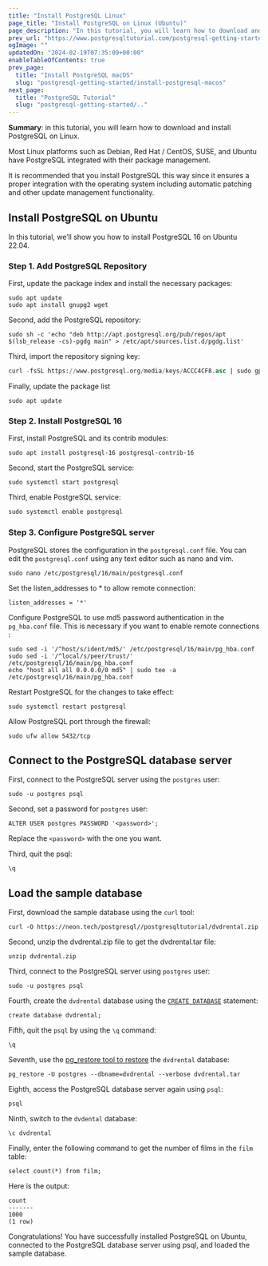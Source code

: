 ```yaml
---
title: "Install PostgreSQL Linux"
page_title: "Install PostgreSQL on Linux (Ubuntu)"
page_description: "In this tutorial, you will learn how to download and install PostgreSQL on Linux. You also learn how to load the sample database to the PostgreSQL Database Server."
prev_url: "https://www.postgresqltutorial.com/postgresql-getting-started/install-postgresql-linux/"
ogImage: ""
updatedOn: "2024-02-19T07:35:09+00:00"
enableTableOfContents: true
prev_page: 
  title: "Install PostgreSQL macOS"
  slug: "postgresql-getting-started/install-postgresql-macos"
next_page: 
  title: "PostgreSQL Tutorial"
  slug: "postgresql-getting-started/.."
---
```





**Summary**: in this tutorial, you will learn how to download and install PostgreSQL on Linux.

Most Linux platforms such as Debian, Red Hat / CentOS, SUSE, and Ubuntu have PostgreSQL integrated with their package management.

It is recommended that you install PostgreSQL this way since it ensures a proper integration with the operating system including automatic patching and other update management functionality.


## Install PostgreSQL on Ubuntu

In this tutorial, we’ll show you how to install PostgreSQL 16 on Ubuntu 22\.04\.


### Step 1\. Add PostgreSQL Repository

First, update the package index and install the necessary packages:


```shellsql
sudo apt update
sudo apt install gnupg2 wget
```
Second, add the PostgreSQL repository:


```
sudo sh -c 'echo "deb http://apt.postgresql.org/pub/repos/apt $(lsb_release -cs)-pgdg main" > /etc/apt/sources.list.d/pgdg.list'
```
Third, import the repository signing key:


```sql
curl -fsSL https://www.postgresql.org/media/keys/ACCC4CF8.asc | sudo gpg --dearmor -o /etc/apt/trusted.gpg.d/postgresql.gpg
```
Finally, update the package list


```shell
sudo apt update
```

### Step 2\. Install PostgreSQL 16

First, install PostgreSQL and its contrib modules:


```shell
sudo apt install postgresql-16 postgresql-contrib-16
```
Second, start the PostgreSQL service:


```shell
sudo systemctl start postgresql
```
Third, enable PostgreSQL service:


```php
sudo systemctl enable postgresql
```

### Step 3\. Configure PostgreSQL server

PostgreSQL stores the configuration in the `postgresql.conf` file. You can edit the `postgresql.conf` using any text editor such as nano and vim.


```
sudo nano /etc/postgresql/16/main/postgresql.conf
```
Set the listen\_addresses to \* to allow remote connection:


```
listen_addresses = '*'
```
Configure PostgreSQL to use md5 password authentication in the `pg_hba.conf` file. This is necessary if you want to enable remote connections :


```
sudo sed -i '/^host/s/ident/md5/' /etc/postgresql/16/main/pg_hba.conf
sudo sed -i '/^local/s/peer/trust/' /etc/postgresql/16/main/pg_hba.conf
echo "host all all 0.0.0.0/0 md5" | sudo tee -a /etc/postgresql/16/main/pg_hba.conf
```
Restart PostgreSQL for the changes to take effect:


```shell
sudo systemctl restart postgresql
```
Allow PostgreSQL port through the firewall:


```
sudo ufw allow 5432/tcp
```

## Connect to the PostgreSQL database server

First, connect to the PostgreSQL server using the `postgres` user:


```
sudo -u postgres psql
```
Second, set a password for `postgres` user:


```shell
ALTER USER postgres PASSWORD '<password>';
```
Replace the `<password>` with the one you want.

Third, quit the psql:


```shell
\q
```

## Load the sample database

First, download the sample database using the `curl` tool:


```shell
curl -O https://neon.tech/postgresql//postgresqltutorial/dvdrental.zip
```
Second, unzip the dvdrental.zip file to get the dvdrental.tar file:


```shell
unzip dvdrental.zip
```
Third, connect to the PostgreSQL server using `postgres` user:


```shell
sudo -u postgres psql
```
Fourth, create the `dvdrental` database using the [`CREATE DATABASE`](../postgresql-administration/postgresql-create-database) statement:


```shell
create database dvdrental;
```
Fifth, quit the `psql` by using the `\q` command:


```shell
\q
```
Seventh, use the [pg\_restore tool to restore](../postgresql-administration/postgresql-restore-database) the `dvdrental` database:


```shell
pg_restore -U postgres --dbname=dvdrental --verbose dvdrental.tar
```
Eighth, access the PostgreSQL database server again using `psql`:


```shell
psql
```
Ninth, switch to the `dvdental` database:


```shell
\c dvdrental
```
Finally, enter the following command to get the number of films in the `film` table:


```shell
select count(*) from film;
```
Here is the output:


```shell
count
-------
1000
(1 row)
```
Congratulations! You have successfully installed PostgreSQL on Ubuntu, connected to the PostgreSQL database server using psql, and loaded the sample database.

